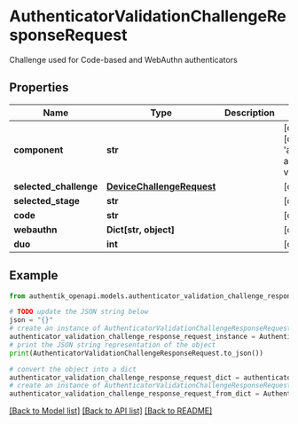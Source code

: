 # AuthenticatorValidationChallengeResponseRequest

Challenge used for Code-based and WebAuthn authenticators

## Properties

Name | Type | Description | Notes
------------ | ------------- | ------------- | -------------
**component** | **str** |  | [optional] [default to 'ak-stage-authenticator-validate']
**selected_challenge** | [**DeviceChallengeRequest**](DeviceChallengeRequest.md) |  | [optional] 
**selected_stage** | **str** |  | [optional] 
**code** | **str** |  | [optional] 
**webauthn** | **Dict[str, object]** |  | [optional] 
**duo** | **int** |  | [optional] 

## Example

```python
from authentik_openapi.models.authenticator_validation_challenge_response_request import AuthenticatorValidationChallengeResponseRequest

# TODO update the JSON string below
json = "{}"
# create an instance of AuthenticatorValidationChallengeResponseRequest from a JSON string
authenticator_validation_challenge_response_request_instance = AuthenticatorValidationChallengeResponseRequest.from_json(json)
# print the JSON string representation of the object
print(AuthenticatorValidationChallengeResponseRequest.to_json())

# convert the object into a dict
authenticator_validation_challenge_response_request_dict = authenticator_validation_challenge_response_request_instance.to_dict()
# create an instance of AuthenticatorValidationChallengeResponseRequest from a dict
authenticator_validation_challenge_response_request_from_dict = AuthenticatorValidationChallengeResponseRequest.from_dict(authenticator_validation_challenge_response_request_dict)
```
[[Back to Model list]](../README.md#documentation-for-models) [[Back to API list]](../README.md#documentation-for-api-endpoints) [[Back to README]](../README.md)


